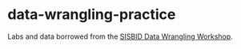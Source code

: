# data-wrangling-practice

Labs and data borrowed from the [SISBID Data Wrangling Workshop](https://github.com/SISBID/Data-Wrangling).

